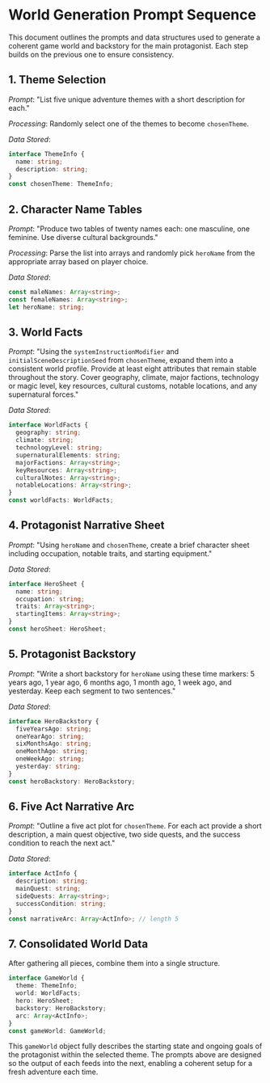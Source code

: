 # World Generation Prompt Sequence

This document outlines the prompts and data structures used to generate a coherent game world and backstory for the main protagonist. Each step builds on the previous one to ensure consistency.

## 1. Theme Selection

*Prompt*: "List five unique adventure themes with a short description for each."

*Processing*: Randomly select one of the themes to become `chosenTheme`.

*Data Stored*:
```ts
interface ThemeInfo {
  name: string;
  description: string;
}
const chosenTheme: ThemeInfo;
```

## 2. Character Name Tables

*Prompt*: "Produce two tables of twenty names each: one masculine, one feminine. Use diverse cultural backgrounds."

*Processing*: Parse the list into arrays and randomly pick `heroName` from the appropriate array based on player choice.

*Data Stored*:
```ts
const maleNames: Array<string>;
const femaleNames: Array<string>;
let heroName: string;
```

## 3. World Facts

*Prompt*: "Using the `systemInstructionModifier` and `initialSceneDescriptionSeed` from `chosenTheme`, expand them into a consistent world profile. Provide at least eight attributes that remain stable throughout the story. Cover geography, climate, major factions, technology or magic level, key resources, cultural customs, notable locations, and any supernatural forces."

*Data Stored*:
```ts
interface WorldFacts {
  geography: string;
  climate: string;
  technologyLevel: string;
  supernaturalElements: string;
  majorFactions: Array<string>;
  keyResources: Array<string>;
  culturalNotes: Array<string>;
  notableLocations: Array<string>;
}
const worldFacts: WorldFacts;
```

## 4. Protagonist Narrative Sheet

*Prompt*: "Using `heroName` and `chosenTheme`, create a brief character sheet including occupation, notable traits, and starting equipment."

*Data Stored*:
```ts
interface HeroSheet {
  name: string;
  occupation: string;
  traits: Array<string>;
  startingItems: Array<string>;
}
const heroSheet: HeroSheet;
```

## 5. Protagonist Backstory

*Prompt*: "Write a short backstory for `heroName` using these time markers: 5 years ago, 1 year ago, 6 months ago, 1 month ago, 1 week ago, and yesterday. Keep each segment to two sentences."

*Data Stored*:
```ts
interface HeroBackstory {
  fiveYearsAgo: string;
  oneYearAgo: string;
  sixMonthsAgo: string;
  oneMonthAgo: string;
  oneWeekAgo: string;
  yesterday: string;
}
const heroBackstory: HeroBackstory;
```

## 6. Five Act Narrative Arc

*Prompt*: "Outline a five act plot for `chosenTheme`. For each act provide a short description, a main quest objective, two side quests, and the success condition to reach the next act."

*Data Stored*:
```ts
interface ActInfo {
  description: string;
  mainQuest: string;
  sideQuests: Array<string>;
  successCondition: string;
}
const narrativeArc: Array<ActInfo>; // length 5
```

## 7. Consolidated World Data

After gathering all pieces, combine them into a single structure.

```ts
interface GameWorld {
  theme: ThemeInfo;
  world: WorldFacts;
  hero: HeroSheet;
  backstory: HeroBackstory;
  arc: Array<ActInfo>;
}
const gameWorld: GameWorld;
```

This `gameWorld` object fully describes the starting state and ongoing goals of the protagonist within the selected theme. The prompts above are designed so the output of each feeds into the next, enabling a coherent setup for a fresh adventure each time.
